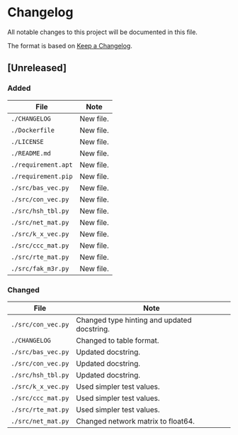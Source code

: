 # Changelog

All notable changes to this project will be documented in this file.

The format is based on [Keep a Changelog](https://keepachangelog.com/en/1.1.0).

## [Unreleased]

### Added

| File                 | Note |
| ----                 | ---- |
| `./CHANGELOG`        | New file. |
| `./Dockerfile`       | New file. |
| `./LICENSE`          | New file. |
| `./README.md`        | New file. |
| `./requirement.apt`  | New file. |
| `./requirement.pip`  | New file. |
| `./src/bas_vec.py`   | New file. |
| `./src/con_vec.py`   | New file. |
| `./src/hsh_tbl.py`   | New file. |
| `./src/net_mat.py`   | New file. |
| `./src/k_x_vec.py`   | New file. |
| `./src/ccc_mat.py`   | New file. |
| `./src/rte_mat.py`   | New file. |
| `./src/fak_m3r.py`   | New file. |

### Changed

| File                 | Note |
| ----                 | ---- |
| `./src/con_vec.py`   | Changed type hinting and updated docstring. |
| `./CHANGELOG`        | Changed to table format. |
| `./src/bas_vec.py`   | Updated docstring. |
| `./src/con_vec.py`   | Updated docstring. |
| `./src/hsh_tbl.py`   | Updated docstring. |
| `./src/k_x_vec.py`   | Used simpler test values. |
| `./src/ccc_mat.py`   | Used simpler test values. |
| `./src/rte_mat.py`   | Used simpler test values. |
| `./src/net_mat.py`   | Changed network matrix to float64. |

